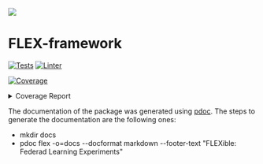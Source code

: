 ![](https://twemoji.maxcdn.com/v/latest/72x72/1f938.png)

# FLEX-framework

[![Tests](https://github.com/FLEXible-FL/FLEX-framework/actions/workflows/pytest.yml/badge.svg)](https://github.com/FLEXible-FL/FLEX-framework/actions/workflows/pytest.yml)
[![Linter](https://github.com/FLEXible-FL/FLEX-framework/actions/workflows/trunk.yml/badge.svg)](https://github.com/FLEXible-FL/FLEX-framework/actions/workflows/trunk.yml)
<!-- Pytest Coverage Comment:Begin -->
<a href="https://github.com/FLEXible-FL/FLEX-framework/blob/main/README.md"><img alt="Coverage" src="https://img.shields.io/badge/Coverage-16%25-red.svg" /></a><details><summary>Coverage Report </summary><table><tr><th>File</th><th>Stmts</th><th>Miss</th><th>Cover</th><th>Missing</th></tr><tbody><tr><td colspan="5"><b>flex</b></td></tr><tr><td>&nbsp; &nbsp;<a href="https://github.com/FLEXible-FL/FLEX-framework/blob/main/flex/__init__.py">__init__.py</a></td><td>5</td><td>1</td><td>80%</td><td><a href="https://github.com/FLEXible-FL/FLEX-framework/blob/main/flex/__init__.py#L6">6</a></td></tr><tr><td colspan="5"><b>flex/data</b></td></tr><tr><td>&nbsp; &nbsp;<a href="https://github.com/FLEXible-FL/FLEX-framework/blob/main/flex/data/__init__.py">__init__.py</a></td><td>9</td><td>2</td><td>78%</td><td><a href="https://github.com/FLEXible-FL/FLEX-framework/blob/main/flex/data/__init__.py#L9-L10">9&ndash;10</a></td></tr><tr><td>&nbsp; &nbsp;<a href="https://github.com/FLEXible-FL/FLEX-framework/blob/main/flex/data/flex_data_distribution.py">flex_data_distribution.py</a></td><td>141</td><td>134</td><td>5%</td><td><a href="https://github.com/FLEXible-FL/FLEX-framework/blob/main/flex/data/flex_data_distribution.py#L9-L444">9&ndash;444</a></td></tr><tr><td>&nbsp; &nbsp;<a href="https://github.com/FLEXible-FL/FLEX-framework/blob/main/flex/data/flex_data_object.py">flex_data_object.py</a></td><td>61</td><td>42</td><td>31%</td><td><a href="https://github.com/FLEXible-FL/FLEX-framework/blob/main/flex/data/flex_data_object.py#L24">24</a>, <a href="https://github.com/FLEXible-FL/FLEX-framework/blob/main/flex/data/flex_data_object.py#L27-L30">27&ndash;30</a>, <a href="https://github.com/FLEXible-FL/FLEX-framework/blob/main/flex/data/flex_data_object.py#L36">36</a>, <a href="https://github.com/FLEXible-FL/FLEX-framework/blob/main/flex/data/flex_data_object.py#L54-L66">54&ndash;66</a>, <a href="https://github.com/FLEXible-FL/FLEX-framework/blob/main/flex/data/flex_data_object.py#L79-L87">79&ndash;87</a>, <a href="https://github.com/FLEXible-FL/FLEX-framework/blob/main/flex/data/flex_data_object.py#L102-L111">102&ndash;111</a>, <a href="https://github.com/FLEXible-FL/FLEX-framework/blob/main/flex/data/flex_data_object.py#L126-L141">126&ndash;141</a>, <a href="https://github.com/FLEXible-FL/FLEX-framework/blob/main/flex/data/flex_data_object.py#L145-L150">145&ndash;150</a></td></tr><tr><td>&nbsp; &nbsp;<a href="https://github.com/FLEXible-FL/FLEX-framework/blob/main/flex/data/flex_dataset.py">flex_dataset.py</a></td><td>45</td><td>30</td><td>33%</td><td><a href="https://github.com/FLEXible-FL/FLEX-framework/blob/main/flex/data/flex_dataset.py#L24">24</a>, <a href="https://github.com/FLEXible-FL/FLEX-framework/blob/main/flex/data/flex_dataset.py#L27-L30">27&ndash;30</a>, <a href="https://github.com/FLEXible-FL/FLEX-framework/blob/main/flex/data/flex_dataset.py#L57-L73">57&ndash;73</a>, <a href="https://github.com/FLEXible-FL/FLEX-framework/blob/main/flex/data/flex_dataset.py#L98-L105">98&ndash;105</a>, <a href="https://github.com/FLEXible-FL/FLEX-framework/blob/main/flex/data/flex_dataset.py#L130-L133">130&ndash;133</a>, <a href="https://github.com/FLEXible-FL/FLEX-framework/blob/main/flex/data/flex_dataset.py#L153">153</a>, <a href="https://github.com/FLEXible-FL/FLEX-framework/blob/main/flex/data/flex_dataset.py#L173">173</a></td></tr><tr><td>&nbsp; &nbsp;<a href="https://github.com/FLEXible-FL/FLEX-framework/blob/main/flex/data/flex_dataset_config.py">flex_dataset_config.py</a></td><td>60</td><td>41</td><td>32%</td><td><a href="https://github.com/FLEXible-FL/FLEX-framework/blob/main/flex/data/flex_dataset_config.py#L66-L78">66&ndash;78</a>, <a href="https://github.com/FLEXible-FL/FLEX-framework/blob/main/flex/data/flex_dataset_config.py#L81-L93">81&ndash;93</a>, <a href="https://github.com/FLEXible-FL/FLEX-framework/blob/main/flex/data/flex_dataset_config.py#L98-L166">98&ndash;166</a>, <a href="https://github.com/FLEXible-FL/FLEX-framework/blob/main/flex/data/flex_dataset_config.py#L171-L194">171&ndash;194</a>, <a href="https://github.com/FLEXible-FL/FLEX-framework/blob/main/flex/data/flex_dataset_config.py#L199-L226">199&ndash;226</a></td></tr><tr><td>&nbsp; &nbsp;<a href="https://github.com/FLEXible-FL/FLEX-framework/blob/main/flex/data/flex_preprocessing_utils.py">flex_preprocessing_utils.py</a></td><td>16</td><td>11</td><td>31%</td><td><a href="https://github.com/FLEXible-FL/FLEX-framework/blob/main/flex/data/flex_preprocessing_utils.py#L17-L20">17&ndash;20</a>, <a href="https://github.com/FLEXible-FL/FLEX-framework/blob/main/flex/data/flex_preprocessing_utils.py#L35-L43">35&ndash;43</a></td></tr><tr><td colspan="5"><b>flex/pool</b></td></tr><tr><td>&nbsp; &nbsp;<a href="https://github.com/FLEXible-FL/FLEX-framework/blob/main/flex/pool/__init__.py">__init__.py</a></td><td>8</td><td>8</td><td>0%</td><td><a href="https://github.com/FLEXible-FL/FLEX-framework/blob/main/flex/pool/__init__.py#L1-L9">1&ndash;9</a></td></tr><tr><td>&nbsp; &nbsp;<a href="https://github.com/FLEXible-FL/FLEX-framework/blob/main/flex/pool/actors.py">actors.py</a></td><td>45</td><td>45</td><td>0%</td><td><a href="https://github.com/FLEXible-FL/FLEX-framework/blob/main/flex/pool/actors.py#L1-L195">1&ndash;195</a></td></tr><tr><td>&nbsp; &nbsp;<a href="https://github.com/FLEXible-FL/FLEX-framework/blob/main/flex/pool/flex_model.py">flex_model.py</a></td><td>8</td><td>8</td><td>0%</td><td><a href="https://github.com/FLEXible-FL/FLEX-framework/blob/main/flex/pool/flex_model.py#L1-L21">1&ndash;21</a></td></tr><tr><td>&nbsp; &nbsp;<a href="https://github.com/FLEXible-FL/FLEX-framework/blob/main/flex/pool/flex_pool.py">flex_pool.py</a></td><td>84</td><td>84</td><td>0%</td><td><a href="https://github.com/FLEXible-FL/FLEX-framework/blob/main/flex/pool/flex_pool.py#L1-L300">1&ndash;300</a></td></tr><tr><td><b>TOTAL</b></td><td><b>482</b></td><td><b>406</b></td><td><b>16%</b></td><td>&nbsp;</td></tr></tbody></table></details>
<!-- Pytest Coverage Comment:End -->



The documentation of the package was generated using [pdoc](https://pdoc3.github.io/pdoc/). The steps to generate the documentation are the following ones:
- mkdir docs
- pdoc flex -o=docs --docformat markdown --footer-text "FLEXible: Federad Learning Experiments"
